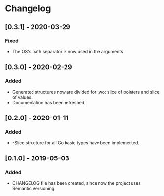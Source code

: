# Changelog

## [0.3.1] - 2020-03-29
### Fixed
- The OS's path separator is now used in the arguments

## [0.3.0] - 2020-02-29
### Added
- Generated structures now are divided for two: slice of pointers and slice of values.
- Documentation has been refreshed.

## [0.2.0] - 2020-01-11
### Added
- -Slice structure for all Go basic types have been implemented.

## [0.1.0] - 2019-05-03
### Added
- CHANGELOG file has been created, since now the project uses Semantic Versioning.
